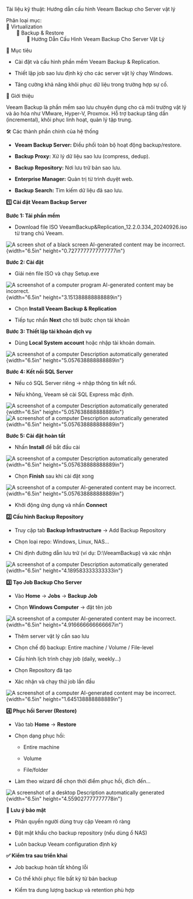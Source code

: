 Tài liệu kỹ thuật: Hướng dẫn cấu hình Veeam Backup cho Server vật lý

Phân loại mục:\
📁 Virtualization\
  📁 Backup & Restore\
    📄 Hướng Dẫn Cấu Hình Veeam Backup Cho Server Vật Lý

🌟 Mục tiêu

-   Cài đặt và cấu hình phần mềm Veeam Backup & Replication.

-   Thiết lập job sao lưu định kỳ cho các server vật lý chạy Windows.

-   Tăng cường khả năng khôi phục dữ liệu trong trường hợp sự cố.

🧩 Giới thiệu

Veeam Backup là phần mềm sao lưu chuyên dụng cho cả môi trường vật lý và
ảo hóa như VMware, Hyper-V, Proxmox. Hỗ trợ backup tăng dần
(incremental), khôi phục linh hoạt, quản lý tập trung.

🛠️ Các thành phần chính của hệ thống

-   **Veeam Backup Server:** Điều phối toàn bộ hoạt động backup/restore.

-   **Backup Proxy:** Xử lý dữ liệu sao lưu (compress, dedup).

-   **Backup Repository:** Nơi lưu trữ bản sao lưu.

-   **Enterprise Manager:** Quản trị từ trình duyệt web.

-   **Backup Search:** Tìm kiếm dữ liệu đã sao lưu.

**1️⃣ Cài đặt Veeam Backup Server**

**Bước 1: Tải phần mềm**

-   Download file ISO VeeamBackup&Replication_12.2.0.334_20240926.iso từ
    trang chủ Veeam.

![A screen shot of a black screen AI-generated content may be
incorrect.](../images/media/1.2/img1.png){width="6.5in"
height="0.7277777777777777in"}

**Bước 2: Cài đặt**

-   Giải nén file ISO và chạy Setup.exe

![A screenshot of a computer program AI-generated content may be
incorrect.](../images/media/1.2/img2.png){width="6.5in"
height="3.151388888888889in"}

-   Chọn **Install Veeam Backup & Replication**

-   Tiếp tục nhấn **Next** cho tới bước chọn tài khoản

**Bước 3: Thiết lập tài khoản dịch vụ**

-   Dùng **Local System account** hoặc nhập tài khoản domain.

![A screenshot of a computer Description automatically
generated](../images/media/1.2/img3.png){width="6.5in" height="5.057638888888889in"}

**Bước 4: Kết nối SQL Server**

-   Nếu có SQL Server riêng → nhập thông tin kết nối.

-   Nếu không, Veeam sẽ cài SQL Express mặc định.

![A screenshot of a computer Description automatically
generated](../images/media/1.2/img4.png){width="6.5in"
height="5.057638888888889in"}![A screenshot of a computer Description
automatically generated](../images/media/1.2/img5.png){width="6.5in"
height="5.057638888888889in"}

**Bước 5: Cài đặt hoàn tất**

-   Nhấn **Install** để bắt đầu cài

![A screenshot of a computer Description automatically
generated](../images/media/1.2/img6.png){width="6.5in" height="5.057638888888889in"}

-   Chọn **Finish** sau khi cài đặt xong

![A screenshot of a computer AI-generated content may be
incorrect.](../images/media/1.2/img7.png){width="6.5in"
height="5.057638888888889in"}

-   Khởi động ứng dụng và nhấn **Connect**

**2️⃣ Cấu hình Backup Repository**

-   Truy cập tab **Backup Infrastructure** → Add Backup Repository

-   Chọn loại repo: Windows, Linux, NAS\...

-   Chỉ định đường dẫn lưu trữ (ví dụ: D:\\VeeamBackup) và xác nhận

![A screenshot of a computer Description automatically
generated](../images/media/1.2/img8.png){width="6.5in" height="4.189583333333333in"}

**3️⃣ Tạo Job Backup Cho Server**

-   Vào **Home** → **Jobs** → **Backup Job**

-   Chọn **Windows Computer** → đặt tên job

![A screenshot of a computer AI-generated content may be
incorrect.](../images/media/1.2/img9.png){width="6.5in"
height="4.916666666666667in"}

-   Thêm server vật lý cần sao lưu

-   Chọn chế độ backup: Entire machine / Volume / File-level

-   Cấu hình lịch trình chạy job (daily, weekly\...)

-   Chọn Repository đã tạo

-   Xác nhận và chạy thử job lần đầu

![A screenshot of a computer AI-generated content may be
incorrect.](../images/media/1.2/img10.png){width="6.5in"
height="1.645138888888889in"}

**4️⃣ Phục hồi Server (Restore)**

-   Vào tab **Home** → **Restore**

-   Chọn dạng phục hồi:

    -   Entire machine

    -   Volume

    -   File/folder

-   Làm theo wizard để chọn thời điểm phục hồi, đích đến\...

![A screenshot of a desktop Description automatically
generated](../images/media/1.2/img11.png){width="6.5in"
height="4.559027777777778in"}

**🔐 Lưu ý bảo mật**

-   Phân quyền người dùng truy cập Veeam rõ ràng

-   Đặt mật khẩu cho backup repository (nếu dùng ổ NAS)

-   Luôn backup Veeam configuration định kỳ

**✅ Kiểm tra sau triển khai**

-   Job backup hoàn tất không lỗi

-   Có thể khôi phục file bất kỳ từ bản backup

-   Kiểm tra dung lượng backup và retention phù hợp
